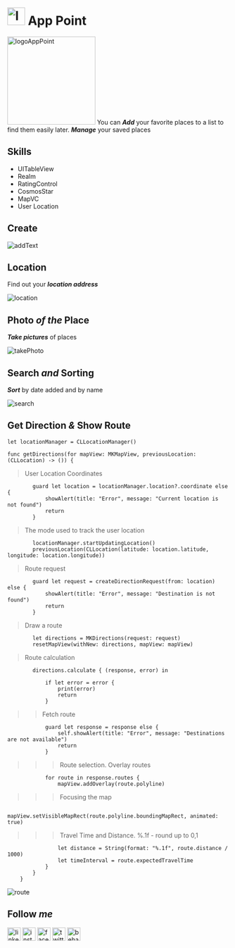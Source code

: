# <img src="https://user-images.githubusercontent.com/71283039/131775478-4a85acc9-d0c8-488c-a79d-d368fd173de0.png" alt="logoAppPoint" width="40"/>  App Point

<img src="https://user-images.githubusercontent.com/71283039/131775478-4a85acc9-d0c8-488c-a79d-d368fd173de0.png" alt="logoAppPoint" width="200"/> You can ***Add*** your favorite places to a list to find them easily later. ***Manage*** your saved places 

## Skills
* UITableView
* Realm
* RatingControl
* CosmosStar
* MapVC
* User Location 

## Сreate
![addText](https://user-images.githubusercontent.com/71283039/131778300-effbd723-24d1-4f75-a2b4-022e35535a07.gif) 

## Location
Find out your ***location address***

![location](https://user-images.githubusercontent.com/71283039/131780549-14e0e110-7f5d-4c04-bd5e-a0a6e31de244.gif)

## Photo ***of the*** Place
***Take pictures*** of places

![takePhoto](https://user-images.githubusercontent.com/71283039/131781188-4e07e2a0-0923-44e7-a0df-a1c2c8985a94.gif)

## Search ***and*** Sorting
***Sort*** by date added and by name

![search](https://user-images.githubusercontent.com/71283039/131781651-ce9b0cfc-0115-482d-97b3-7571099fd381.gif)

## Get Direction ***&*** Show Route

`let locationManager = CLLocationManager()`

`func getDirections(for mapView: MKMapView, previousLocation: (CLLocation) -> ()) {`

> User Location Coordinates

```        
        guard let location = locationManager.location?.coordinate else {
            showAlert(title: "Error", message: "Current location is not found")
            return
        }
```
> The mode used to track the user location
        
``` 
        locationManager.startUpdatingLocation()
        previousLocation(CLLocation(latitude: location.latitude, longitude: location.longitude)) 
```
> Route request

```
        guard let request = createDirectionRequest(from: location) else { 
            showAlert(title: "Error", message: "Destination is not found")
            return
        }
```
> Draw a route

```
        let directions = MKDirections(request: request) 
        resetMapView(withNew: directions, mapView: mapView)
```   
> Route calculation

``` 
        directions.calculate { (response, error) in 
            
            if let error = error {
                print(error)
                return
            }
```           
>> Fetch route         
  
```
            guard let response = response else { 
                self.showAlert(title: "Error", message: "Destinations are not available")
                return
            }
```
>>> Route selection. Overlay routes
  
```
            for route in response.routes { 
                mapView.addOverlay(route.polyline)
```
 
>>> Focusing the map
   
```
                mapView.setVisibleMapRect(route.polyline.boundingMapRect, animated: true)   
```
>>> Travel Time and Distance. %.1f - round up to 0,1
   
```                  
                let distance = String(format: "%.1f", route.distance / 1000) 
                let timeInterval = route.expectedTravelTime
            }
        }
    }
``` 
    

![route](https://user-images.githubusercontent.com/71283039/132023936-86fa4728-712f-4312-84d7-b13b636887a6.gif)

## Follow ***me***

[<img src="https://user-images.githubusercontent.com/71283039/132022115-2858493b-14de-4b86-8b95-b0bac4f1cb18.png" alt="linkedin" width="30"/>][linkedin]
[<img src="https://user-images.githubusercontent.com/71283039/132022727-fe1359e1-1446-46a0-baac-a62753330116.png" alt="instagram" width="30"/>][instagram]
[<img src="https://user-images.githubusercontent.com/71283039/132022883-f4235aed-1234-4a5e-af6b-6f123a6aa6b2.png" alt="facebook" width="30"/>][facebook]
[<img src="https://user-images.githubusercontent.com/71283039/132022909-9fcbb71e-4540-47eb-b9b3-a226a4eafbf0.png" alt="twitter" width="30"/>][twitter]
[<img src="https://user-images.githubusercontent.com/71283039/132022922-69e960f7-5481-495a-92c9-01ee30e7a515.png" alt="behance" width="30"/>][behance]

[linkedin]: https://www.linkedin.com/in/tsolovart/
[instagram]: https://www.instagram.com/tsolovartem/
[facebook]: https://www.facebook.com/tsolovart/
[twitter]: https://twitter.com/tsolovart
[behance]: https://www.behance.net/tsolovart
